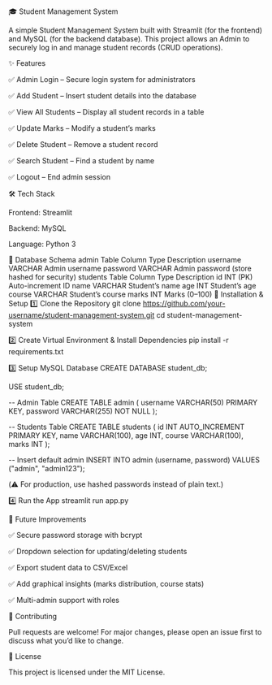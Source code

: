 🎓 Student Management System

A simple Student Management System built with Streamlit (for the frontend) and MySQL (for the backend database).
This project allows an Admin to securely log in and manage student records (CRUD operations).

✨ Features

✅ Admin Login – Secure login system for administrators

✅ Add Student – Insert student details into the database

✅ View All Students – Display all student records in a table

✅ Update Marks – Modify a student’s marks

✅ Delete Student – Remove a student record

✅ Search Student – Find a student by name

✅ Logout – End admin session

🛠️ Tech Stack

Frontend: Streamlit

Backend: MySQL

Language: Python 3

📂 Database Schema
admin Table
Column	Type	Description
username	VARCHAR	Admin username
password	VARCHAR	Admin password (store hashed for security)
students Table
Column	Type	Description
id	INT (PK)	Auto-increment ID
name	VARCHAR	Student’s name
age	INT	Student’s age
course	VARCHAR	Student’s course
marks	INT	Marks (0–100)
🚀 Installation & Setup
1️⃣ Clone the Repository
git clone https://github.com/your-username/student-management-system.git
cd student-management-system

2️⃣ Create Virtual Environment & Install Dependencies
pip install -r requirements.txt

3️⃣ Setup MySQL Database
CREATE DATABASE student_db;

USE student_db;

-- Admin Table
CREATE TABLE admin (
    username VARCHAR(50) PRIMARY KEY,
    password VARCHAR(255) NOT NULL
);

-- Students Table
CREATE TABLE students (
    id INT AUTO_INCREMENT PRIMARY KEY,
    name VARCHAR(100),
    age INT,
    course VARCHAR(100),
    marks INT
);

-- Insert default admin
INSERT INTO admin (username, password) VALUES ("admin", "admin123");


(⚠️ For production, use hashed passwords instead of plain text.)

4️⃣ Run the App
streamlit run app.py



🔮 Future Improvements

✅ Secure password storage with bcrypt

✅ Dropdown selection for updating/deleting students

✅ Export student data to CSV/Excel

✅ Add graphical insights (marks distribution, course stats)

✅ Multi-admin support with roles

🤝 Contributing

Pull requests are welcome! For major changes, please open an issue first to discuss what you’d like to change.

📜 License

This project is licensed under the MIT License.
